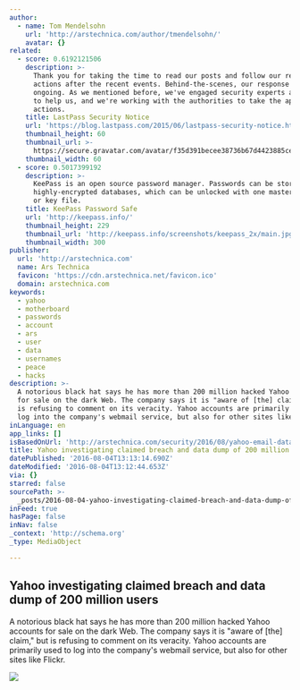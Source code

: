 ```yaml
---
author:
  - name: Tom Mendelsohn
    url: 'http://arstechnica.com/author/tmendelsohn/'
    avatar: {}
related:
  - score: 0.6192121506
    description: >-
      Thank you for taking the time to read our posts and follow our recommended
      actions after the recent events. Behind-the-scenes, our response has been
      ongoing. As we mentioned before, we've engaged security experts and firms
      to help us, and we're working with the authorities to take the appropriate
      actions.
    title: LastPass Security Notice
    url: 'https://blog.lastpass.com/2015/06/lastpass-security-notice.html/'
    thumbnail_height: 60
    thumbnail_url: >-
      https://secure.gravatar.com/avatar/f35d391becee38736b67d4423885cea7?s=60&d=mm&r=pg
    thumbnail_width: 60
  - score: 0.5017399192
    description: >-
      KeePass is an open source password manager. Passwords can be stored in
      highly-encrypted databases, which can be unlocked with one master password
      or key file.
    title: KeePass Password Safe
    url: 'http://keepass.info/'
    thumbnail_height: 229
    thumbnail_url: 'http://keepass.info/screenshots/keepass_2x/main.jpg'
    thumbnail_width: 300
publisher:
  url: 'http://arstechnica.com'
  name: Ars Technica
  favicon: 'https://cdn.arstechnica.net/favicon.ico'
  domain: arstechnica.com
keywords:
  - yahoo
  - motherboard
  - passwords
  - account
  - ars
  - user
  - data
  - usernames
  - peace
  - hacks
description: >-
  A notorious black hat says he has more than 200 million hacked Yahoo accounts
  for sale on the dark Web. The company says it is "aware of [the] claim," but
  is refusing to comment on its veracity. Yahoo accounts are primarily used to
  log into the company's webmail service, but also for other sites like Flickr.
inLanguage: en
app_links: []
isBasedOnUrl: 'http://arstechnica.com/security/2016/08/yahoo-email-data-breach-dump/'
title: Yahoo investigating claimed breach and data dump of 200 million users
datePublished: '2016-08-04T13:13:14.690Z'
dateModified: '2016-08-04T13:12:44.653Z'
via: {}
starred: false
sourcePath: >-
  _posts/2016-08-04-yahoo-investigating-claimed-breach-and-data-dump-of-200-mill.md
inFeed: true
hasPage: false
inNav: false
_context: 'http://schema.org'
_type: MediaObject

---
```

<article style=""><h1>Yahoo investigating claimed breach and data dump of 200 million users</h1><p>A notorious black hat says he has more than 200 million hacked Yahoo accounts for sale on the dark Web. The company says it is "aware of [the] claim," but is refusing to comment on its veracity. Yahoo accounts are primarily used to log into the company's webmail service, but also for other sites like Flickr.</p><img src="http://cdn.arstechnica.net/wp-content/uploads/2015/12/yahoo_on_ice-4e676d2-intro-640x427.jpg" /></article>
